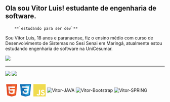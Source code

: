 ## Ola sou Vitor Luis! estudante de engenharia de software.

        **`estudando para ser dev`**

  Sou Vitor Luis, 18 anos e paranaense, fiz o ensino médio com curso de Desenvolvimento de Sistemas no Sesi Senai em Maringá, atualmente estou estudando engenharia de software na UniCesumar.
  <br>
<div>
  <a href="https://www.linkedin.com/in/vitor-luis-nonino-4bb852358/" target="_blank"><img src="https://img.shields.io/badge/-LinkedIn-%230077B5?style=for-the-badge&logo=linkedin&logoColor=white" target="_blank"></a> 
</div>

---

<div>
  <img height="180em" src="https://github-readme-stats.vercel.app/api?username=vitorlescola&show_icons=true&theme=github_dark&include_all_commits=true&locale-pt-br"/>
  <img height="180em" src="https://github-readme-stats.vercel.app/api/top-langs/?username=vitorlescola&theme=github_dark&layout=compact&custom_title=Tecnologias&langs_count=9"/>
</div>

  ###
  <div style="display: inline_block">
  <img align="center" alt="Vitor-HTML" height="40" width="40" src="https://raw.githubusercontent.com/devicons/devicon/master/icons/html5/html5-original.svg">
  <img align="center" alt="Vitor-CSS" height="40" width="40" src="https://raw.githubusercontent.com/devicons/devicon/master/icons/css3/css3-original.svg">
  <img align="center" alt="Vitor-Js" height="40" width="40" src="https://raw.githubusercontent.com/devicons/devicon/master/icons/javascript/javascript-plain.svg">
  <img align="center" alt="Vitor-JAVA" height="40" width="40" src="https://cdn.jsdelivr.net/gh/devicons/devicon@latest/icons/java/java-original.svg" />
  <img align="center" alt="Vitor-Bootstrap" height="40" width="40" src="https://img.shields.io/badge/Bootstrap-563D7C?style=for-the-badge&logo=bootstrap&logoColor=white" />
  <img align="center" alt="Vitor-SPRING" height="40" width="40" src="https://cdn.jsdelivr.net/gh/devicons/devicon@latest/icons/spring/spring-original.svg" />         
</div>

